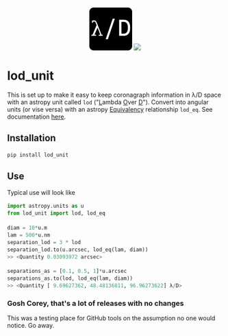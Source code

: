 <p align="center">
  <img width = 100 src="https://raw.githubusercontent.com/coreyspohn/lod_unit/main/docs/_static/logo.png" alt="lod_unit logo" />
<a href="https://codecov.io/gh/CoreySpohn/lod_unit">
 <img src="https://codecov.io/gh/CoreySpohn/lod_unit/graph/badge.svg?token=UCUVYCRWVG"/>
</a>
</p>

# lod_unit

This is set up to make it easy to keep coronagraph information in λ/D space with an astropy unit called `lod` ("<ins>L</ins>ambda <ins>O</ins>ver <ins>D</ins>"). Convert into angular units (or vise versa) with an astropy [Equivalency](https://docs.astropy.org/en/stable/units/equivalencies.html) relationship `lod_eq`. See documentation [here](https://lod-unit.readthedocs.io).

## Installation
```bash
pip install lod_unit
```
## Use
Typical use will look like
```python
import astropy.units as u
from lod_unit import lod, lod_eq

diam = 10*u.m
lam = 500*u.nm
separation_lod = 3 * lod
separation_lod.to(u.arcsec, lod_eq(lam, diam))
>> <Quantity 0.03093972 arcsec>

separations_as = [0.1, 0.5, 1]*u.arcsec
separations_as.to(lod, lod_eq(lam, diam))
>> <Quantity [ 9.69627362, 48.48136811, 96.96273622] λ/D>
```

### Gosh Corey, that's a lot of releases with no changes

This was a testing place for GitHub tools on the assumption no one would
notice. Go away.
